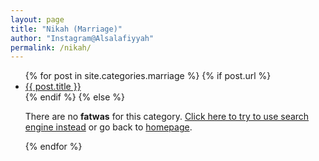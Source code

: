 ```yaml
---
layout: page
title: "Nikah (Marriage)"
author: "Instagram@Alsalafiyyah"
permalink: /nikah/
---
```


<article class="post">
<ul class="posts">
  {% for post in site.categories.marriage %}
    {% if post.url %}
    <li><a href="{{ post.url }}">{{ post.title }}</a>
    </li>
    {% endif %}
    {% else %}
    <p>There are no <b>fatwas</b> for this category. <a href="/topic">Click here to try to use search engine instead</a> or go back to <a href="/">homepage</a>.</p>
  {% endfor %}
</ul>
</article>
